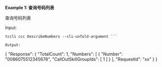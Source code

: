 **Example 1: 查询号码列表**

查询号码列表

Input: 

```
tccli ccc DescribeNumbers --cli-unfold-argument ```

Output: 
```
{
    "Response": {
        "TotalCount": 1,
        "Numbers": [
            {
                "Number": "0086075512345678",
                "CallOutSkillGroupIds": [
                    1
                ]
            }
        ],
        "RequestId": "xx"
    }
}
```

